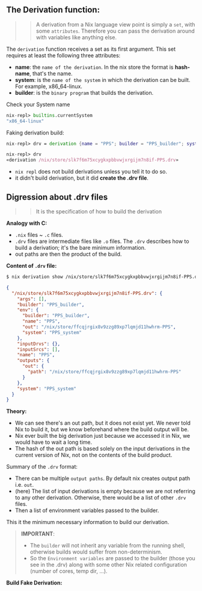 ## The Derivation function:

>> A derivation from a Nix language view point is simply a `set`, with some `attributes`. Therefore you can pass the derivation around with variables like anything else.

The `derivation` function receives a set as its first argument. This set requires at least the following three attributes:
* **name**: the `name of the derivation`. In the nix store the format is **hash-name**, that's the name.
* **system**: is the `name of the system` in which the derivation can be built. For example, x86_64-linux.
* **builder**: is the `binary program` that builds the derivation.

Check your System name
```nix
nix-repl> builtins.currentSystem
"x86_64-linux"
```

Faking derivation build:
```nix
nix-repl> drv = derivation {name = "PPS"; builder = "PPS_builder"; system = "PPS_system";}

nix-repl> drv
«derivation /nix/store/slk7f6m75xcygkxpbbvwjxrgijm7n8if-PPS.drv»
```
* `nix repl` does not build derivations unless you tell it to do so.
* it didn't build derivation, but it did **create the .drv file**.

## Digression about .drv files

>> It is the specification of how to build the derivation

**Analogy with C:**
* `.nix` files ~ `.c` files.
* `.drv` files are intermediate files like `.o` files. The `.drv` describes how to build a derivation; it's the bare minimum information.
* out paths are then the product of the build.

**Content of `.drv` file:**

```bash
$ nix derivation show /nix/store/slk7f6m75xcygkxpbbvwjxrgijm7n8if-PPS.drv
```

```json
{
  "/nix/store/slk7f6m75xcygkxpbbvwjxrgijm7n8if-PPS.drv": {
    "args": [],
    "builder": "PPS_builder",
    "env": {
      "builder": "PPS_builder",
      "name": "PPS",
      "out": "/nix/store/ffcqjrgix8v9zzg89xp7lqmjd11hwhrm-PPS",
      "system": "PPS_system"
    },
    "inputDrvs": {},
    "inputSrcs": [],
    "name": "PPS",
    "outputs": {
      "out": {
        "path": "/nix/store/ffcqjrgix8v9zzg89xp7lqmjd11hwhrm-PPS"
      }
    },
    "system": "PPS_system"
  }
}
```

**Theory:**
* We can see there's an out path, but it does not exist yet. We never told Nix to build it, but we know beforehand where the build output will be. 
* Nix ever built the big derivation just because we accessed it in Nix, we would have to wait a long time.
* The hash of the out path is based solely on the input derivations in the current version of Nix, not on the contents of the build product.

Summary of the `.drv` format:
* There can be multiple `output paths`. By default nix creates output path i.e. `out`.
* (here) The list of input derivations is empty because we are not referring to any other derivation. Otherwise, there would be a list of other `.drv` files.
* Then a list of environment variables passed to the builder.

This it the minimum necessary information to build our derivation.

> **IMPORTANT**:<br>
> * The `builder` will not inherit any variable from the running shell, otherwise builds would suffer from non-determinism.
> * So the `Environment variables` are passed to the builder (those you see in the .drv) along with some other Nix related configuration (number of cores, temp dir, ...).

**Build Fake Derivation:**